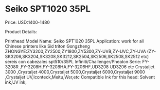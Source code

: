 # Seiko SPT1020 35PL

Price: USD:1400-1480

Product Details:

Printhead Model Name: Seiko SPT1020 35PL
Application: work for all Chinese printers like Sid triton Gongzheng  ZHONGYE:ZY3200,ZY2500,ZY1800,ZY5300,ZY-UVB,ZY-UVC,ZY-UVA (ZY-SK3206,SK3204,SK3208,SK3212,SK2504,SK2506,SK2508,SK2512 etc) sereis con cabezales spt510/35PL
Infiniti/Challenger/Pheaton Serie: FY-3208R ,FY-3208H,FY-3208HA,FY-3206HF,UD3208 UD3206 etc
Crystaljet 3000 ,Crystaljet 4000,Crystaljet 5000,Crystaljet 6000,Crystaljet 9000 ,Crystaljet UV,Iconteck,Meitu,Wer,etc
Compatible Ink for this head: Solvent ink,UV ink,
